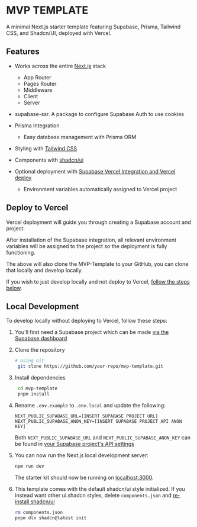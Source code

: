 # MVP TEMPLATE
A minimal Next.js starter template featuring Supabase, Prisma, Tailwind CSS, and Shadcn/UI, deployed with Vercel.

## Features

- Works across the entire [Next.js](https://nextjs.org) stack
  - App Router
  - Pages Router
  - Middleware
  - Client
  - Server
 
- supabase-ssr. A package to configure Supabase Auth to use cookies
- Prisma Integration
    - Easy database management with Prisma ORM

- Styling with [Tailwind CSS](https://tailwindcss.com)
- Components with [shadcn/ui](https://ui.shadcn.com/)
- Optional deployment with [Supabase Vercel Integration and Vercel deploy](#deploy-your-own)
  - Environment variables automatically assigned to Vercel project



## Deploy to Vercel
Vercel deployment will guide you through creating a Supabase account and project.

After installation of the Supabase integration, all relevant environment variables will be assigned to the project so the deployment is fully functioning.

The above will also clone the MVP-Template to your GitHub, you can clone that locally and develop locally.

If you wish to just develop locally and not deploy to Vercel, [follow the steps below](#Local-Development).

## Local Development
To develop locally without deploying to Vercel, follow these steps:

1. You'll first need a Supabase project which can be made [via the Supabase dashboard](https://database.new)

2. Clone the repository 

   ```bash
   # Using Git
    git clone https://github.com/your-repo/mvp-template.git
   ```


3. Install dependencies

   ```bash
    cd mvp-template
    pnpm install 
   ```

4. Rename `.env.example` to `.env.local` and update the following:

   ```
   NEXT_PUBLIC_SUPABASE_URL=[INSERT SUPABASE PROJECT URL]
   NEXT_PUBLIC_SUPABASE_ANON_KEY=[INSERT SUPABASE PROJECT API ANON KEY]
   ```

   Both `NEXT_PUBLIC_SUPABASE_URL` and `NEXT_PUBLIC_SUPABASE_ANON_KEY` can be found in [your Supabase project's API settings](https://app.supabase.com/project/_/settings/api)

5. You can now run the Next.js local development server:

   ```bash
   npm run dev
   ```

   The starter kit should now be running on [localhost:3000](http://localhost:3000/).
  

6. This template comes with the default shadcn/ui style initialized. If you instead want other ui.shadcn styles, delete `components.json` and [re-install shadcn/ui](https://ui.shadcn.com/docs/installation/next)

   ```bash
   rm components.json
   pnpm dlx shadcn@latest init
   ```



